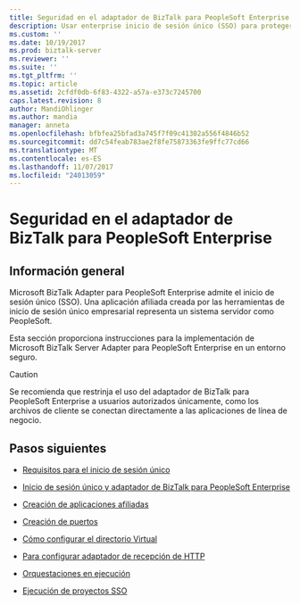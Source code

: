 ```yaml
---
title: Seguridad en el adaptador de BizTalk para PeopleSoft Enterprise | Documentos de Microsoft
description: Usar enterprise inicio de sesión único (SSO) para proteger las aplicaciones que utilizan el adaptador de PeopleSoft Enterprise en BizTalk
ms.custom: ''
ms.date: 10/19/2017
ms.prod: biztalk-server
ms.reviewer: ''
ms.suite: ''
ms.tgt_pltfrm: ''
ms.topic: article
ms.assetid: 2cfdf0db-6f83-4322-a57a-e373c7245700
caps.latest.revision: 8
author: MandiOhlinger
ms.author: mandia
manager: anneta
ms.openlocfilehash: bfbfea25bfad3a745f7f09c41302a556f4846b52
ms.sourcegitcommit: dd7c54feab783ae2f8fe75873363fe9ffc77cd66
ms.translationtype: MT
ms.contentlocale: es-ES
ms.lasthandoff: 11/07/2017
ms.locfileid: "24013059"
---
```

# <a name="security-in-biztalk-adapter-for-peoplesoft-enterprise"></a>Seguridad en el adaptador de BizTalk para PeopleSoft Enterprise

## <a name="overview"></a>Información general
Microsoft BizTalk Adapter para PeopleSoft Enterprise admite el inicio de sesión único (SSO). Una aplicación afiliada creada por las herramientas de inicio de sesión único empresarial representa un sistema servidor como PeopleSoft. 

Esta sección proporciona instrucciones para la implementación de Microsoft BizTalk Server Adapter para PeopleSoft Enterprise en un entorno seguro.  
  
> [!CAUTION]
>  Se recomienda que restrinja el uso del adaptador de BizTalk para PeopleSoft Enterprise a usuarios autorizados únicamente, como los archivos de cliente se conectan directamente a las aplicaciones de línea de negocio.  


## <a name="next-steps"></a>Pasos siguientes 
  
-   [Requisitos para el inicio de sesión único](../core/requirements-for-single-sign-on2.md)  
  
-   [Inicio de sesión único y adaptador de BizTalk para PeopleSoft Enterprise](../core/single-sign-on-and-biztalk-adapter-for-peoplesoft-enterprise.md)  
  
-   [Creación de aplicaciones afiliadas](../core/creating-affiliate-applications2.md)  
  
-   [Creación de puertos](../core/creating-ports.md)  
  
-   [Cómo configurar el directorio Virtual](../core/how-to-configure-the-virtual-directory.md)  
  
-   [Para configurar adaptador de recepción de HTTP](../core/how-to-configure-the-http-receive-adapter1.md)  
  
-   [Orquestaciones en ejecución](../core/running-orchestrations2.md)  
  
-   [Ejecución de proyectos SSO](../core/running-sso-projects1.md)
